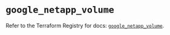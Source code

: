 # `google_netapp_volume`

Refer to the Terraform Registry for docs: [`google_netapp_volume`](https://registry.terraform.io/providers/hashicorp/google-beta/6.22.0/docs/resources/google_netapp_volume).
